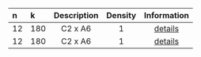 |n|k|Description|Density|Information|
 |:---|:---|:-----:|:-------:|:----------:|
|12|180|C2 x A6|1|[details](TransitiveGroup(12,180).txt)|
|12|180|C2 x A6|1|[details](TransitiveGroup(12,180).txt)|
